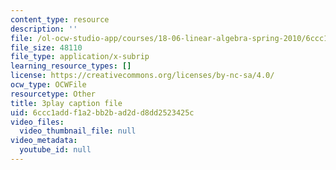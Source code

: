 ```yaml
---
content_type: resource
description: ''
file: /ol-ocw-studio-app/courses/18-06-linear-algebra-spring-2010/6ccc1addf1a2bb2bad2dd8dd2523425c_Go2aLo7ZOlU.srt
file_size: 48110
file_type: application/x-subrip
learning_resource_types: []
license: https://creativecommons.org/licenses/by-nc-sa/4.0/
ocw_type: OCWFile
resourcetype: Other
title: 3play caption file
uid: 6ccc1add-f1a2-bb2b-ad2d-d8dd2523425c
video_files:
  video_thumbnail_file: null
video_metadata:
  youtube_id: null
---
```

